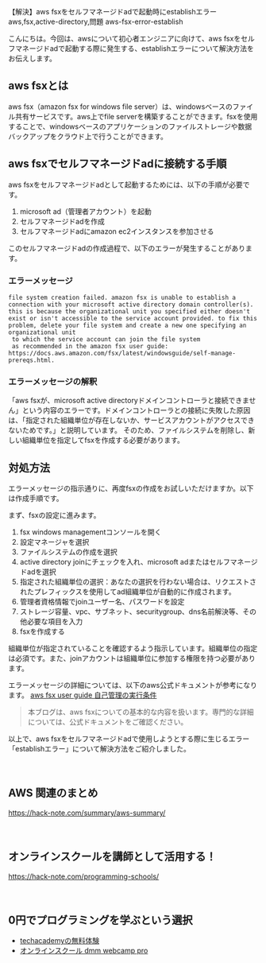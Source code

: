 【解決】aws fsxをセルフマネージドadで起動時にestablishエラー
aws,fsx,active-directory,問題
aws-fsx-error-establish

こんにちは。今回は、awsについて初心者エンジニアに向けて、aws fsxをセルフマネージドadで起動する際に発生する、establishエラーについて解決方法をお伝えします。

## aws fsxとは

aws fsx（amazon fsx for windows file server）は、windowsベースのファイル共有サービスです。aws上でfile serverを構築することができます。fsxを使用することで、windowsベースのアプリケーションのファイルストレージや数据バックアップをクラウド上で行うことができます。

## aws fsxでセルフマネージドadに接続する手順

aws fsxをセルフマネージドadとして起動するためには、以下の手順が必要です。
1. microsoft ad（管理者アカウント）を起動
2. セルフマネージドadを作成
3. セルフマネージドadにamazon ec2インスタンスを参加させる

このセルフマネージドadの作成過程で、以下のエラーが発生することがあります。

### エラーメッセージ
```
file system creation failed. amazon fsx is unable to establish a connection with your microsoft active directory domain controller(s).
this is because the organizational unit you specified either doesn't exist or isn't accessible to the service account provided. to fix this problem, delete your file system and create a new one specifying an organizational unit
 to which the service account can join the file system
 as recommended in the amazon fsx user guide: https://docs.aws.amazon.com/fsx/latest/windowsguide/self-manage-prereqs.html.
```
### エラーメッセージの解釈
「aws fsxが、microsoft active directoryドメインコントローラと接続できません」という内容のエラーです。ドメインコントローラとの接続に失敗した原因は、「指定された組織単位が存在しないか、サービスアカウントがアクセスできないためです。」と説明しています。
そのため、ファイルシステムを削除し、新しい組織単位を指定してfsxを作成する必要があります。

## 対処方法

エラーメッセージの指示通りに、再度fsxの作成をお試しいただけますか。以下は作成手順です。

まず、fsxの設定に進みます。
1. fsx windows managementコンソールを開く
2. 設定マネージャを選択
3. ファイルシステムの作成を選択
4. active directory joinにチェックを入れ、microsoft adまたはセルフマネージドadを選択
5. 指定された組織単位の選択：あなたの選択を行わない場合は、リクエストされたプレフィックスを使用してad組織単位が自動的に作成されます。
6. 管理者資格情報でjoinユーザー名、パスワードを設定
7. ストレージ容量、vpc、サブネット、securitygroup、dns名前解決等、その他必要な項目を入力
8. fsxを作成する

組織単位が指定されていることを確認するよう指示しています。組織単位の指定は必須です。また、joinアカウントは組織単位に参加する権限を持つ必要があります。

エラーメッセージの詳細については、以下のaws公式ドキュメントが参考になります。
[aws fsx user guide 自己管理の実行条件](https://docs.aws.amazon.com/fsx/latest/windowsguide/self-manage-prereqs.html)

>本ブログは、aws fsxについての基本的な内容を扱います。専門的な詳細については、公式ドキュメントをご確認ください。

以上で、aws fsxをセルフマネージドadで使用しようとする際に生じるエラー「establishエラー」について解決方法をご紹介しました。

　

## AWS 関連のまとめ
https://hack-note.com/summary/aws-summary/

　

## オンラインスクールを講師として活用する！
https://hack-note.com/programming-schools/

　

## 0円でプログラミングを学ぶという選択
- [techacademyの無料体験](//af.moshimo.com/af/c/click?a_id=2612475&amp;p_id=1555&amp;pc_id=2816&amp;pl_id=22706&amp;url=https%3a%2f%2ftechacademy.jp%2fhtmlcss-trial%3futm_source%3dmoshimo%26utm_medium%3daffiliate%26utm_campaign%3dtextad)
- [オンラインスクール dmm webcamp pro](//af.moshimo.com/af/c/click?a_id=2612482&amp;p_id=1363&amp;pc_id=2297&amp;pl_id=39999&amp;guid=on)

